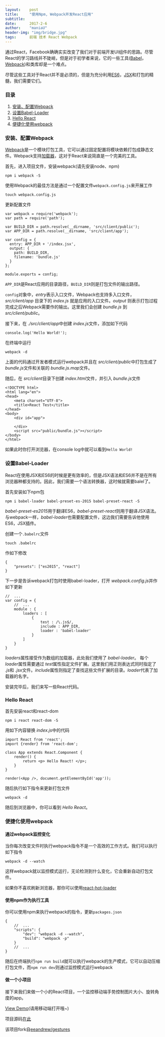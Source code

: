 ```yaml
---
layout:    post
title:     "使用Npm, Webpack开发React应用"
subtitle:  
date:      2017-2-6
author:    "maniaU"
header-img: "img/bridge.jpg"
tags:      前端 技术 React Webpack
---
```



通过React，Facebook确确实实改变了我们对于前端开发UI组件的思路。尽管React的学习路线并不陡峭，但是对于初学者来说，它的一些工具([Babel](https://babeljs.io/)，[Webpack](https://webpack.github.io/docs/))和类库却是一个难点。

尽管这些工具对于React并不是必须的，但是为充分利用[ES6](http://es6-features.org/#Constants)，[JSX](https://facebook.github.io/react/docs/jsx-in-depth.html)和打包的精髓，我们需要它们。

### 目录

1.  [安装、配置Webpack](#webpack)
2.  [设置Babel-Loader](#babel-loader)
3.  [Hello React](#hello-react)
4.  [便捷化使用webpack](#webpack-1)

###  安装、配置Webpack

[Webpack](https://webpack.github.io/docs/)是一个模块打包工具，它可以通过固定配置将模块依赖打包成静态文件。Webpack支持[加载器](http://webpack.github.io/docs/loaders.html)，这对于React来说简直是一个完美的工具。

首先，进入项目文件，安装webpack(请先安装node、npm)

    npm i webpack -S

使用Webpack的最佳方法是通过一个配置文件`webpack.config.js`来开展工作

    touch webpack.config.js

更新配置文件

    var webpack = require('webpack');
    var path = require('path');

    var BUILD_DIR = path.resolve(__dirname, 'src/client/public');
    var APP_DIR = path.resolve(__dirname, 'src/client/app');

    var config = {
      entry: APP_DIR + '/index.jsx',
      output: {
        path: BUILD_DIR,
        filename: 'bundle.js'
      }
    };

    module.exports = config;

`APP_DIR`是React应用的目录路径，`BUILD_DIR`则是打包文件的输出路径。

`config`对象中，<i>entry</i>表示入口文件，Webpack也支持多入口文件，<i>src/client/app</i> 目录下的 <i>index.js</i> 就是应用的入口文件。<i>output</i> 则表示打包过程完成之后Webpack需要作的输出。这里我们会创建 <i>bundle.js</i> 到 <i>src/client/public</i>。

接下来，在 <i>./src/client/app</i>中创建 <i>index.js</i>文件，添加如下代码

    console.log('Hello World!');

在终端中运行

    webpack -d

上面的代码通过开发者模式运行webpack并且在 <i>src/client/public</i>中打包生成了 <i>bundle.js</i>文件和关联的 <i>bundle.js.map</i>文件。

随后，在 <i>src/client</i>目录下创建 <i>index.html</i>文件，并引入 <i>bundle.js</i>文件

    <!DOCTYPE html>
    <html lang="en">
    <head>
        <meta charset="UTF-8">
        <title>React Test</title>
    </head>
    <body>
        <div id="app">
            
        </div>
        <script src="public/bundle.js"></script>
    </body>
    </html>

如果此时你打开浏览器，在console log中就可以看到`Hello World!`

### 设置Babel-Loader

React在使用JSX和ES6的时候是更有效率的，但是JSX语法和ES6并不是在所有浏览器种都支持的。因此，我们需要一个语法转换器，这时候就需要balel了。

首先安装如下npm包

    npm i babel-loader babel-preset-es-2015 babel-preset-react -S

<i>babel-preset-es2015</i>用于翻译ES6，<i>babel-preset-react</i>则用于翻译JSX语法。与webpack一样，<i>babel-loader</i>也需要配置文件，这边我们需要告诉他使用ES6，JSX插件。

创建一个`.babelrc`文件

    touch .babelrc

作如下修改

    {
        "presets": ["es2015", "react"]
    }

下一步是告诉webpack打包时使用babel-loader，打开 <i>webpack.config.js</i>并作如下更新

    //  ...
    var config = {
        //  ...
        module : {
            loaders : [
                {
                    test : /\.js$/,
                    include : APP_DIR,
                    loader : 'babel-loader'
                }
            ]
        }
    }

<i>loaders</i>属性接受作为数组的加载器，此处我们使用了 <i>babel-loader</i>。 每个 <i>loader</i>属性需要通过 <i>test</i>属性指定文件扩展。这里我们用正则表达式同时指定了 <i>.js</i>和 <i>.jsx</i>文件。<i>include</i>属性则指定了查找这些文件扩展的目录。<i>loader</i>代表了加载器的名字。

安装完毕后，我们来写一些React代码。

### Hello React

首先安装react和react-dom

    npm i react react-dom -S

用如下内容替换 <i>index.js</i>中的代码

    import React from 'react';
    import {render} from 'react-dom';

    class App extends React.Component {
        render() {
            return <p> Hello React! </p>;
        }
    }

    render(<App />, document.getElementById('app'));

随后执行如下指令来更新打包文件

    webpack -d

随后到浏览器中，你可以看到 <i>Hello React</i>。

### 便捷化使用webpack

#### 通过webpack监控变化

当你每次改变文件时执行webpack指令不是一个高效的工作方式。我们可以执行如下指令

    webpack -d --watch

这样webpack就以监控模式运行，无论检测到什么变化，它会重新自动打包文件。

如果你不喜欢刷新浏览器，那你可以使用[react-hot-loader](http://gaearon.github.io/react-hot-loader/getstarted/)

#### 使用npm作为执行工具

你可以使用npm来执行webpack的指令，更新`packages.json`

    {
        //  ...
        "scripts": {
            "dev": "webpack -d --watch",
            "build": "webpack -p"
        }
        //  ...
    }

随后在终端执行`npm run build`就可以执行webpack的生产模式，它可以自动压缩打包文件，而`npm run dev`则通过监控模式运行webpack

#### 做一个小项目

接下来我们来做一个小的React项目，一个监控移动端手势控制图片大小、旋转角度的app。

[View Demo](http://www.yumingyuan.me/gestures/index.html)(请用移动端打开哦~)

项目源码[在此](https://github.com/ymyqwe/gestures)

该项目fork自[eeandrew/gestures](https://github.com/eeandrew/gestures)







